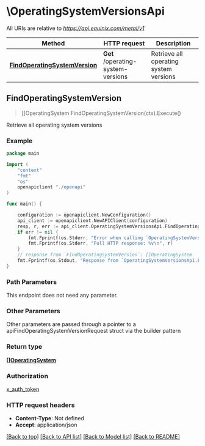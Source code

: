 # \OperatingSystemVersionsApi

All URIs are relative to *https://api.equinix.com/metal/v1*

Method | HTTP request | Description
------------- | ------------- | -------------
[**FindOperatingSystemVersion**](OperatingSystemVersionsApi.md#FindOperatingSystemVersion) | **Get** /operating-system-versions | Retrieve all operating system versions



## FindOperatingSystemVersion

> []OperatingSystem FindOperatingSystemVersion(ctx).Execute()

Retrieve all operating system versions



### Example

```go
package main

import (
    "context"
    "fmt"
    "os"
    openapiclient "./openapi"
)

func main() {

    configuration := openapiclient.NewConfiguration()
    api_client := openapiclient.NewAPIClient(configuration)
    resp, r, err := api_client.OperatingSystemVersionsApi.FindOperatingSystemVersion(context.Background()).Execute()
    if err != nil {
        fmt.Fprintf(os.Stderr, "Error when calling `OperatingSystemVersionsApi.FindOperatingSystemVersion``: %v\n", err)
        fmt.Fprintf(os.Stderr, "Full HTTP response: %v\n", r)
    }
    // response from `FindOperatingSystemVersion`: []OperatingSystem
    fmt.Fprintf(os.Stdout, "Response from `OperatingSystemVersionsApi.FindOperatingSystemVersion`: %v\n", resp)
}
```

### Path Parameters

This endpoint does not need any parameter.

### Other Parameters

Other parameters are passed through a pointer to a apiFindOperatingSystemVersionRequest struct via the builder pattern


### Return type

[**[]OperatingSystem**](OperatingSystem.md)

### Authorization

[x_auth_token](../README.md#x_auth_token)

### HTTP request headers

- **Content-Type**: Not defined
- **Accept**: application/json

[[Back to top]](#) [[Back to API list]](../README.md#documentation-for-api-endpoints)
[[Back to Model list]](../README.md#documentation-for-models)
[[Back to README]](../README.md)

